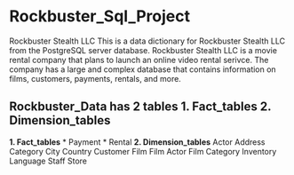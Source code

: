 # Rockbuster_Sql_Project
Rockbuster Stealth LLC This is a data dictionary for Rockbuster Stealth LLC from the PostgreSQL server database. Rockbuster Stealth LLC is a movie rental company that plans to launch an online video rental serivce. The company has a large and complex database that contains information on films, customers, payments, rentals, and more.
## Rockbuster_Data has 2 tables 1. Fact_tables 2. Dimension_tables
**1. Fact_tables**
     * Payment
       * Rental
**2. Dimension_tables**
   Actor
   Address
   Category
   City
   Country
   Customer
   Film
   Film Actor
   Film Category
   Inventory
   Language
   Staff
   Store
